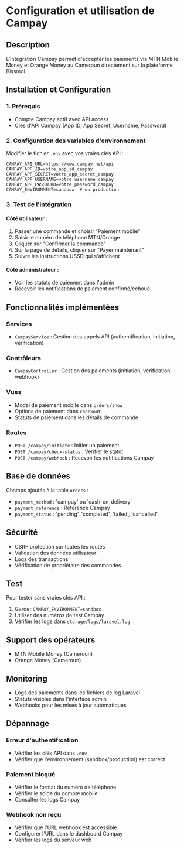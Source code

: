 # Configuration et utilisation de Campay

## Description
L'intégration Campay permet d'accepter les paiements via MTN Mobile Money et Orange Money au Cameroun directement sur la plateforme Bissmoi.

## Installation et Configuration

### 1. Prérequis
- Compte Campay actif avec API access
- Clés d'API Campay (App ID, App Secret, Username, Password)

### 2. Configuration des variables d'environnement
Modifier le fichier `.env` avec vos vraies clés API :

```env
CAMPAY_API_URL=https://www.campay.net/api
CAMPAY_APP_ID=votre_app_id_campay
CAMPAY_APP_SECRET=votre_app_secret_campay
CAMPAY_APP_USERNAME=votre_username_campay
CAMPAY_APP_PASSWORD=votre_password_campay
CAMPAY_ENVIRONMENT=sandbox  # ou production
```

### 3. Test de l'intégration

#### Côté utilisateur :
1. Passer une commande et choisir "Paiement mobile"
2. Saisir le numéro de téléphone MTN/Orange
3. Cliquer sur "Confirmer la commande"
4. Sur la page de détails, cliquer sur "Payer maintenant"
5. Suivre les instructions USSD qui s'affichent

#### Côté administrateur :
- Voir les statuts de paiement dans l'admin
- Recevoir les notifications de paiement confirmé/échoué

## Fonctionnalités implémentées

### Services
- `CampayService` : Gestion des appels API (authentification, initiation, vérification)

### Contrôleurs
- `CampayController` : Gestion des paiements (initiation, vérification, webhook)

### Vues
- Modal de paiement mobile dans `orders/show`
- Options de paiement dans `checkout`
- Statuts de paiement dans les détails de commande

### Routes
- `POST /campay/initiate` : Initier un paiement
- `POST /campay/check-status` : Vérifier le statut
- `POST /campay/webhook` : Recevoir les notifications Campay

## Base de données
Champs ajoutés à la table `orders` :
- `payment_method` : 'campay' ou 'cash_on_delivery'  
- `payment_reference` : Référence Campay
- `payment_status` : 'pending', 'completed', 'failed', 'cancelled'

## Sécurité
- CSRF protection sur toutes les routes
- Validation des données utilisateur
- Logs des transactions
- Vérification de propriétaire des commandes

## Test
Pour tester sans vraies clés API :
1. Garder `CAMPAY_ENVIRONMENT=sandbox`
2. Utiliser des numéros de test Campay
3. Vérifier les logs dans `storage/logs/laravel.log`

## Support des opérateurs
- MTN Mobile Money (Cameroun)
- Orange Money (Cameroun)

## Monitoring
- Logs des paiements dans les fichiers de log Laravel
- Statuts visibles dans l'interface admin
- Webhooks pour les mises à jour automatiques

## Dépannage

### Erreur d'authentification
- Vérifier les clés API dans `.env`
- Vérifier que l'environnement (sandbox/production) est correct

### Paiement bloqué
- Vérifier le format du numéro de téléphone
- Vérifier le solde du compte mobile
- Consulter les logs Campay

### Webhook non reçu
- Vérifier que l'URL webhook est accessible
- Configurer l'URL dans le dashboard Campay
- Vérifier les logs du serveur web

